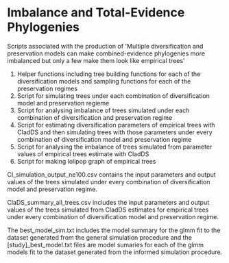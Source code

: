 # Imbalance and Total-Evidence Phylogenies
Scripts associated with the production of 'Multiple diversification and preservation models can make combined-evidence phylogenies more imbalanced but only a few make them look like empirical trees'

1. Helper functions including tree building functions for each of the diversification models and sampling functions for each of the preservation regimes
2. Script for simulating trees under each combination of diversification model and preservation regieme
3. Script for analysing imbalance of trees simulated under each combination of diversification and preservation regime
4. Script for estimating diversification parameters of empirical trees with CladDS and then simulating trees with those parameters under every combination of diversification model and preservation regime
5. Script for analysing the imbalance of trees simulated from parameter values of empirical trees estimate with CladDS
6. Script for making lolipop graph of empirical trees

CI_simulation_output_ne100.csv contains the input parameters and output values of the trees simulated under every combination of diversification model and preservation regime. 

ClaDS_summary_all_trees.csv includes the input parameters and output values of the trees simulated from CladDS estimates for empirical trees under every combination of diversification model and preservation regime.

The best_model_sim.txt includes the model summary for the glmm fit to the dataset generated from the general simulation procedure and the [study]_best_model.txt files are model sumaries for each of the glmm models fit to the dataset generated from the informed simulation procedure. 
